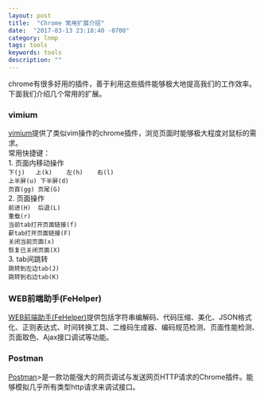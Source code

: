 ```yaml
---
layout: post
title:  "Chrome 常用扩展介绍"
date:  "2017-03-13 23:18:40 -0700"
category: lnmp
tags: tools
keywords: tools
description: ""
---
```


chrome有很多好用的插件，善于利用这些插件能够极大地提高我们的工作效率。下面我们介绍几个常用的扩展。  
### vimium  
[vimium](https://chrome.google.com/webstore/detail/vimium/dbepggeogbaibhgnhhndojpepiihcmeb?utm_source=chrome-ntp-icon)提供了类似vim操作的chrome插件，浏览页面时能够极大程度对鼠标的需求。  
常用快捷键：  
	1.  页面内移动操作  
		`下(j)	上(k)	左(h)	右(l)`  
		`上半屏(u)	下半屏(d)`  
		`页首(gg)	页尾(G)`  
	2.  页面操作  
		`前进(H)	后退(L)`  
		`重载(r)`  
		`当前tab打开页面链接(f)`  
		`薪tab打开页面链接(F)`  
		`关闭当前页面(x)`  
		`恢复已关闭页面(X)`  
	3.  tab间跳转  
		`跳转到左边tab(J)`  
		`跳转到右边tab(K)`

### WEB前端助手(FeHelper)
[WEB前端助手(FeHelper)](https://chrome.google.com/webstore/detail/web%E5%89%8D%E7%AB%AF%E5%8A%A9%E6%89%8Bfehelper/pkgccpejnmalmdinmhkkfafefagiiiad?utm_source=chrome-ntp-icon)提供包括字符串编解码、代码压缩、美化、JSON格式化、正则表达式、时间转换工具、二维码生成器、编码规范检测、页面性能检测、页面取色、Ajax接口调试等功能。


### Postman
[Postman](https://chrome.google.com/webstore/detail/postman/fhbjgbiflinjbdggehcddcbncdddomop?utm_source=chrome-ntp-icon)>是一款功能强大的网页调试与发送网页HTTP请求的Chrome插件。能够模拟几乎所有类型http请求来调试接口。
